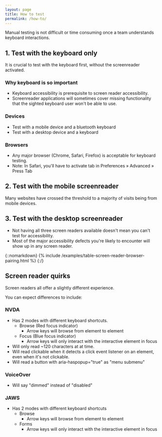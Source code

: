 ```yaml
---
layout: page
title: How to test
permalink: /how-to/
---
```


Manual testing is not difficult or time consuming once a team understands keyboard interactions.

## 1. Test with the keyboard only

It is crucial to test with the keyboard first, without the screenreader activated.

### Why keyboard is so important

- Keyboard accessibility is prerequisite to screen reader accessibility. 
- Screenreader applications will sometimes cover missing functionality that the sighted keyboard user won't be able to use.

### Devices
- Test with a mobile device and a bluetooth keyboard
- Test with a desktop device and a keyboard

### Browsers
- Any major browser (Chrome, Safari, Firefox) is acceptable for keyboard testing.
- Note: In Safari, you'll have to activate tab in Preferences » Advanced » Press Tab

## 2. Test with the mobile screenreader

Many websites have crossed the threshold to a majority of visits being from mobile devices.

## 3. Test with the desktop screenreader

- Not having all three screen readers available doesn't mean you can't test for accessibility.
- Most of the major accessibility defects you're likely to encounter will show up in any screen reader.
  
{::nomarkdown}
{% include /examples/table-screen-reader-browser-pairing.html %}
{:/}

## Screen reader quirks

Screen readers all offer a slightly different experience. 

You can expect differences to include:

### NVDA 

- Has 2 modes with different keyboard shortcuts.
  - Browse (Red focus indicator)
    - Arrow keys will browse from element to element
  - Focus (Blue focus indicator)
    - Arrow keys will only interact with the interactive element in focus
- Will only read ~120 characters at at time.
- Will read clickable when it detects a click event listener on an element, even when it's not clickable. 
- Will read a button with aria-haspopup="true" as "menu submenu"

### VoiceOver

- Will say "dimmed" instead of "disabled"

### JAWS

- Has 2 modes with different keyboard shortcuts
    - Browse 
      - Arrow keys will browse from element to element
    - Forms 
      - Arrow keys will only interact with the interactive element in focus